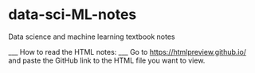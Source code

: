 # data-sci-ML-notes
Data science and machine learning textbook notes

___ How to read the HTML notes: ___
Go to https://htmlpreview.github.io/ and paste the GitHub link to the HTML file you want to view.

